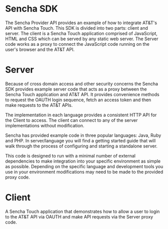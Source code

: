 Sencha SDK
=======

The Sencha Provider API provides an example of how to integrate AT&T's API with Sencha Touch.  This SDK is divided into two parts: client and server.
The client is a Sencha Touch application comprised of JavaScript, HTML and CSS which can be served by any static web server.  The Server code works as a proxy to connect the JavaScript code running on the user's browser and the AT&T API.

Server
====

Because of cross domain access and other security concerns the Sencha SDK provides example server code that acts as a proxy between the Sencha Touch application and AT&T API. It provides convenience methods to request the OAUTH login sequence, fetch an access token and then make requests to the AT&T APIs.

The implementation in each language provides a consistent HTTP API for the Client to access. The client can connect to any of the server implementations without modification.


Sencha has provided example code in three popular languages: Java, Ruby and PHP.  In server/language you will find a getting started guide that will walk through the process of configuring and starting a standalone server.


This code is designed to run with a minimal number of external dependencies to make integration into your specific environment as simple as possible. Depending on the specific language and development tools you use in your environment modifications may need to be made to the provided proxy code.


Client
===

A Sencha Touch application that demonstrates how to allow a user to login to the AT&T API via OAUTH and make API requests via the Server proxy code.